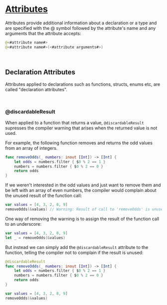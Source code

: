 # [Attributes](https://docs.swift.org/swift-book/documentation/the-swift-programming-language/attributes/)

Attributes provide additional information about a declaration or a type and are specified with the @ symbol followed by the attribute's name and any arguments that the attribute accepts:

```swift
@<#attribute name#>
@<#attribute name#>(<#attribute arguments#>)
```
<br/>

## Declaration Attributes

Attributes applied to declarations such as functions, structs, enums etc, are called "declaration attributes".

<br/>

### @discardableResult

When applied to a function that returns a value, `@discardableResult` supresses the compiler warning that arises when the returned value is not used.

For example, the following function removes and returns the odd values from an array of integers.

```swift
func removeOdds(_ numbers: inout [Int]) -> [Int] {
    let odds = numbers.filter { $0 % 2 == 1 }
    numbers = numbers.filter { $0 % 2 == 0 }
    return odds
}
```

If we weren't interested in the odd values and just want to remove them and be left with an array of even numbers, the compiler would complain about the unused result of the function call:

```swift
var values = [4, 3, 2, 8, 9]
removeOdds(&values) // Warning: Result of call to 'removeOdds' is unused
```

One way of removing the warning is to assign the result of the function call to an underscore:

```swift
var values = [4, 3, 2, 8, 9]
let _ = removeOdds(&values)
```

But instead we can simply add the `@discardableResult` attribute to the function, telling the compiler not to complain if the result is unused:

```swift
@discardableResult
func removeOdds(_ numbers: inout [Int]) -> [Int] {
    let odds = numbers.filter { $0 % 2 == 1 }
    numbers = numbers.filter { $0 % 2 == 0 }
    return odds
}

var values = [4, 3, 2, 8, 9]
removeOdds(&values)
```